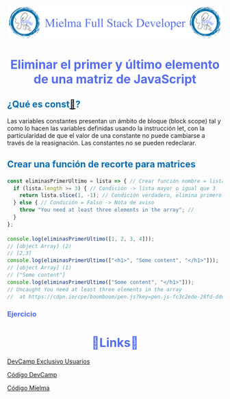 ![Logo Mielma](Logo/Logo_Encabezado.png)

# <center><b><font color="#556CEE">Eliminar el primer y último elemento de una matriz de JavaScript</font></b>

## <b><font color="#006cb5">¿Qué es const[🔗](https://developer.mozilla.org/es/docs/Web/JavaScript/Reference/Statements/const)?</font></b>

Las variables constantes presentan un ámbito de bloque (block scope) tal y como lo hacen las variables definidas usando la instrucción let, con la particularidad de que el valor de una constante no puede cambiarse a través de la reasignación. Las constantes no se pueden redeclarar.

## <b><font color="#006cb5">Crear una función de recorte para matrices</font></b>
```js
const eliminasPrimerUltimo = lista => { // Crear función nombre = lista
  if (lista.length >= 3) { // Condición -> lista mayor o igual que 3
    return lista.slice(1, -1); // Condición verdadero, elimina primero y último
  } else { // Condición = Falso -> Nota de aviso
    throw "You need at least three elements in the array"; // 
  }
};

console.log(eliminasPrimerUltimo([1, 2, 3, 4]));
// [object Array] (2)
// [2,3]
console.log(eliminasPrimerUltimo(["<h1>", "Some content", "</h1>"]));
// [object Array] (1)
// ["Some content"]
console.log(eliminasPrimerUltimo(["Some content", "</h1>"]));
// Uncaught You need at least three elements in the array 
//  at https://cdpn.io/cpe/boomboom/pen.js?key=pen.js-fc3c2ede-28fd-ddc6-2af3-d3a3e4910917:5
```


### <font color="#556CEE">Ejercicio</font>



<!-- ## <center><b><font color="#006cb5">Coding Exercise</font></b>
```js
```
Resultado:
```js
``` -->

# <center><b><font color="#556CEE">🔗Links🔗</font></b>

[DevCamp Exclusivo Usuarios](https://basque.devcamp.com/pt-full-stack-development-javascript-python-react/guide/remove-first-last-element-javascript-array)  

[Código DevCamp](https://github.com/bottega-code-school/javascript-code-exercises/blob/master/data-structures/remove-first-and-last.js)

[Código Mielma](https://codepen.io/ElizabethMaranon/pen/KKLvGpR)
